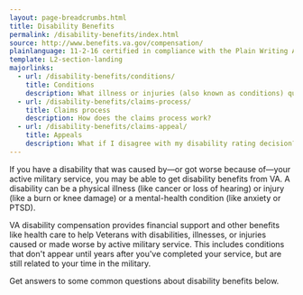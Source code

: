 ```yaml
---
layout: page-breadcrumbs.html
title: Disability Benefits
permalink: /disability-benefits/index.html
source: http://www.benefits.va.gov/compensation/
plainlanguage: 11-2-16 certified in compliance with the Plain Writing Act
template: L2-section-landing
majorlinks:
  - url: /disability-benefits/conditions/
    title: Conditions
    description: What illness or injuries (also known as conditions) qualify me for benefits?
  - url: /disability-benefits/claims-process/
    title: Claims process
    description: How does the claims process work?
  - url: /disability-benefits/claims-appeal/
    title: Appeals
    description: What if I disagree with my disability rating decision?
---
```


If you have a disability that was caused by—or got worse because of—your active military service, you may be able to get disability benefits from VA. A disability can be a physical illness (like cancer or loss of hearing) or injury (like a burn or knee damage) or a mental-health condition (like anxiety or PTSD). 

VA disability compensation provides financial support and other benefits like health care to help Veterans with disabilities, illnesses, or injuries caused or made worse by active military service. This includes conditions that don't appear until years after you've completed your service, but are still related to your time in the military.

Get answers to some common questions about disability benefits below.
